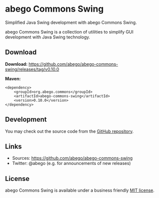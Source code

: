 # abego Commons Swing

Simplified Java Swing development with abego Commons Swing.

abego Commons Swing is a collection of utilities to simplify 
GUI development with Java Swing technology.

## Download

__Download:__ https://github.com/abego/abego-commons-swing/releases/tag/v0.10.0

__Maven:__

```
<dependency>
    <groupId>org.abego.commons</groupId>
    <artifactId>abego-commons-swing</artifactId>
    <version>0.10.0</version>
</dependency>
```

## Development

You may check out the source code from the [GitHub repository](https://github.com/abego/abego-commons-swing).

## Links

- Sources: https://github.com/abego/abego-commons-swing
- Twitter: @abego (e.g. for announcements of new releases)

## License

abego Commons Swing is available under a business friendly [MIT license](https://www.abego-software.de/legal/mit-license.html).
